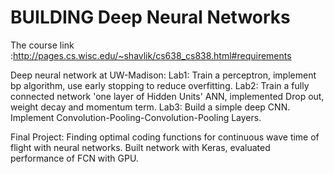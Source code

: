 # BUILDING Deep Neural Networks
The course link :http://pages.cs.wisc.edu/~shavlik/cs638_cs838.html#requirements

Deep neural network at UW-Madison:
Lab1: Train a perceptron, implement bp algorithm, use early stopping to reduce overfitting.
Lab2: Train a fully connected network 'one layer of Hidden Units' ANN, implemented Drop out, weight decay and momentum term.
Lab3: Build a simple deep CNN. Implement Convolution-Pooling-Convolution-Pooling Layers.

Final Project: Finding optimal coding functions for continuous wave time of flight with neural networks. Built network with Keras,  evaluated performance of FCN with GPU.

